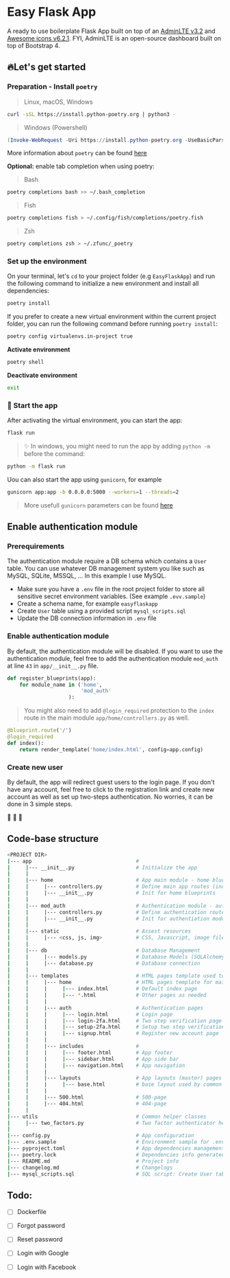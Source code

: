 # Easy Flask App
A ready to use boilerplate Flask App built on top of an [AdminLTE v3.2](https://adminlte.io/) and [Awesome icons v6.2.1](https://fontawesome.com/icons). 
FYI, AdminLTE is an open-source dashboard built on top of Bootstrap 4. 


## 🔥Let's get started

### Preparation - Install `poetry`
> Linux, macOS, Windows
```bash
curl -sSL https://install.python-poetry.org | python3 -
```

> Windows (Powershell)
```PowerShell 
(Invoke-WebRequest -Uri https://install.python-poetry.org -UseBasicParsing).Content | py -
```

More information about `poetry` can be found [here](https://python-poetry.org/docs/#installing-with-the-official-installer)


**Optional:** enable tab completion when using poetry:
> Bash
```bash
poetry completions bash >> ~/.bash_completion
```

> Fish
```bash 
poetry completions fish > ~/.config/fish/completions/poetry.fish
```

> Zsh
```bash
poetry completions zsh > ~/.zfunc/_poetry
```

### Set up the environment
On your terminal, let's `cd` to your project folder (e.g `EasyFlaskApp`) and run the following command to initialize a new environment and install all dependencies:
```bash
poetry install
```

If you prefer to create a new virtual environment within the current project folder, you can run the following command before running `poetry install`:
```bash
poetry config virtualenvs.in-project true
```

**Activate environment**
```bash
poetry shell
```

**Deactivate environment**
```bash 
exit
```

### 🚀 Start the app
After activating the virtual environment, you can start the app:
```bash
flask run
```

> ✨ In windows, you might need to run the app by adding `python -m` before the command: 
```bash 
python -m flask run
```

Uou can also start the app using `gunicorn`, for example
```bash 
gunicorn app:app -b 0.0.0.0:5000 --workers=1 --threads=2
```

> More usefull `gunicorn` parameters can be found [here](https://docs.gunicorn.org/en/latest/run.html) 


## Enable authentication module
### Prerequirements
The authentication module require a DB schema which contains a `User` table. You can use whatever DB management system you like such as MySQL, SQLite, MSSQL, ...
In this example I use MySQL.
- Make sure you have a `.env` file in the root project folder to store all sensitive secret environment variables. (See example `.evv.sample`)
- Create a schema name, for example `easyflaskapp`
- Create `User` table using a provided script `mysql_scripts.sql`
- Update the DB connection information in `.env` file

### Enable authentication module
By default, the authentication module will be disabled. 
If you want to use the authentication module, feel free to add the authentication module `mod_auth` at line `43` in `app/__init__.py` file.

```python
def register_blueprints(app):
    for module_name in ('home',
                        'mod_auth'
                    ):
```

> You might also need to add `@login_required` protection to the `index` route in the main module `app/home/controllers.py` as well. 
```python 
@blueprint.route('/')
@login_required
def index():
    return render_template('home/index.html', config=app.config)
```


### Create new user
By default, the app will redirect guest users to the login page. If you don't have any account, feel free to click to the registration link and create new account as well as set up two-steps authentication. No worries, it can be done in 3 simple steps. 

🎉 🎉 🎉 

## Code-base structure
```bash
<PROJECT DIR>
|--- app                                  #
|     |--- __init__.py                    # Initialize the app
|     |
|     |--- home                           # App main module - home blueprints
|     |     |--- controllers.py           # Define main app routes (index)
|     |     |--- __init__.py              # Init for home blueprints
|     |
|     |--- mod_auth                       # Authentication module - auth blueprints
|     |     |--- controllers.py           # Define authentication routes
|     |     |--- __init__.py              # Init for authentiation module
|     |
|     |--- static                         # Assest resources
|     |     |--- <css, js, img>           # CSS, Javascript, image files
|     |
|     |--- db                             # Database Management
|     |     |--- models.py                # Database Models (SQLAlchemy)
|     |     |--- database.py              # Database connection
|     |
|     |--- templates                      # HTML pages template used to render pages
|     |     |--- home                     # HTML pages template for main module
|     |     |     |--- index.html         # Default index page
|     |     |     |--- *.html             # Other pages as needed
|     |     |
|     |     |--- auth                     # Authentication pages
|     |     |     |--- login.html         # Login page
|     |     |     |--- login-2fa.html     # Two step verification page
|     |     |     |--- setup-2fa.html     # Setup two step verification page
|     |     |     |--- signup.html        # Register new account page
|     |     |
|     |     |--- includes                 #
|     |     |     |--- footer.html        # App footer
|     |     |     |--- sidebar.html       # App side bar
|     |     |     |--- navigation.html    # App navigation 
|     |     |
|     |     |--- layouts                  # App layouts (master) pages
|     |     |     |--- base.html          # base layout used by common pages
|     |     |
|     |     |--- 500.html                 # 500-page
|     |     |--- 404.html                 # 404-page
|     |
|--- utils                                # Common helper classes
|     |--- two_factors.py                 # Two factor authenticator helper class
|
|--- config.py                            # App configuration
|--- .env.sample                          # Environment sample for .env file
|--- pyproject.toml                       # App dependencies management by Poetry
|--- poetry.lock                          # Dependencies info generated by Poetry
|--- README.md                            # Project info
|--- changelog.md                         # Changelogs
|--- mysql_scripts.sql                    # SQL script: Create User table for auth module
```


## Todo:
- [ ] Dockerfile
- [ ] Forgot password
- [ ] Reset password
- [ ] Login with Google
- [ ] Login with Facebook


